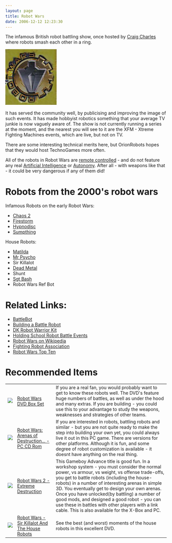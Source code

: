 ```yaml
---
layout: page
title: Robot Wars
date: 2006-12-12 12:23:30
---
```

The infamous British robot battling show, once hosted by <a class="wiki" href="/wiki/craig_charles.html" title="Craig Charles">Craig Charles</a> where robots smash each other in a ring.

<img class="img-responsive" src="/galleries/gallery-1-common-images/79-logo-robotwars.jpg"/>

It has served the community well, by publicising and improving the image of such events. It has made hobbyist robotics something that your average TV junkie is now vaguely aware of. The show is not currently running a series at the moment, and the nearest you will see to it are the XFM - Xtreme Fighting Machines events, which are live, but not on TV.

There are some interesting technical merits here, but OrionRobots hopes that they would host TechnoGames more often.

All of the robots in Robot Wars are <a class="wiki" href="/wiki/rc.html" title="Remote Control">remote controlled</a> - and do not feature any real <a class="wiki" href="/wiki/artificial_intelligence.html" title="Artificial Intelligence">Artificial Intelligence</a> or <a class="wiki" href="/wiki/autonomous.html" title="Autonomous">Autonomy</a>.  After all - with weapons like that - it could be very dangerous if any of them did!

# Robots from the 2000's robot wars

Infamous Robots on the early Robot Wars:

* <a class="wiki" href="/wiki/chaos2.html" title="Chaos2">Chaos 2</a>
* <a class="wiki" href="/wiki/firestorm.html" title="Firestorm">Firestorm</a>
* <a class="wiki" href="/wiki/hypnodisc.html" title="Hypnodisc">Hypnodisc</a>
* <a class="wiki" href="/wiki/sumpthing.html" title="Sumpthing">Sumpthing</a>

House Robots:

* <a class="wiki" href="/wiki/matilda.html" title="Matilda">Matilda</a>
* <a class="wiki" href="/wiki/mr_psycho.html" title="Mr Psycho">Mr Psycho</a>
* Sir Killalot
* <a class="wiki" href="/wiki/dead_metal.html" title="Dead Metal">Dead Metal</a>
* Shunt
* <a class="wiki" href="/wiki/sgt_bash.html" title="Sgt Bash">Sgt Bash</a>
* Robot Wars Ref Bot

# Related Links:

* <a class="wiki" href="/wiki/battlebot.html" title="BattleBot">BattleBot</a>
* <a class="wiki" href="/wiki/building_a_battle_robot.html" title="Building A Battle Robot">Building a Battle Robot</a>
* <a class="wiki" href="/wiki/dk_robot_warrior_kit.html" title="DK Robot Warrior Kit">DK Robot Warrior Kit</a>
* <a class="wiki" href="/wiki/holding_school_robot_battle_events.html" title="Holding School Robot Battle Events">Holding School Robot Battle Events</a>
* <a  href="http://en.wikipedia.org/wiki/Robot_Wars" rel="external" target="_blank">Robot Wars on Wikipedia</a>
* <a  href="http://www.extremefightingmachines.co.uk/cgi-bin/discus/discus.cgi" rel="external" target="_blank">Fighting Robot Association</a>
* <a class="wiki" href="tiki-directory_redirect.php?siteId=65" rel="">Robot Wars Top Ten</a>

# Recommended Items

<table class="normal" id="fancytable_1"> <tr> <td class="odd"> <a class="internal" href="http://www.amazon.co.uk/exec/obidos/ASIN/B00006G9Y0/orionrobots-21" target="_blank"> <img class="img-responsive" src="image29"/> </a> </td> <td class="odd"> <a  href="http://www.amazon.co.uk/exec/obidos/ASIN/B00006G9Y0/orionrobots-21" rel="external" target="_blank">Robot Wars DVD Box Set</a> </td> <td class="odd"> If you are a real fan, you would probably want to get to know these robots well. The DVD's feature huge numbers of battles, as well as under the hood and many extras. If you are building - you could use this to your advantage to study the weapons, weaknesses and strategies of other teams.</td> </tr> <tr> <td class="even"> <a class="internal" href="http://www.amazon.co.uk/exec/obidos/ASIN/B00008UEMW/orionrobots-21" target="_blank"> <img class="img-responsive" src="image80"/> </a> </td> <td class="even"> <a  href="http://www.amazon.co.uk/exec/obidos/ASIN/B00008UEMW/orionrobots-21" rel="external" target="_blank">Robot Wars: Arenas of Destruction... - PC CD Rom</a> </td> <td class="even"> If you are interested in robots, battling robots and similar - but you are not quite ready to make the step into building your own yet, you could always live it out in this PC game. There are versions for other platforms. Although it is fun, and some degree of robot customization is available - it doesnt have anything on the real thing.</td> </tr> <tr> <td class="odd"> <a class="internal" href="http://www.amazon.co.uk/exec/obidos/ASIN/B00006LJZI/orionrobots-21" target="_blank"> <img class="img-responsive" src="image81"/> </a> </td> <td class="odd"> <a  href="http://www.amazon.co.uk/exec/obidos/ASIN/B00006LJZI/orionrobots-21" rel="external" target="_blank">Robot Wars 2 - Extreme Destruction</a> </td> <td class="odd"> This Gameboy Advance title is good fun. In a workshop system - you must consider the normal power, vs armour, vs weight, vs offense trade-offs, you get to battle robots (including the house-robots) in a number of interesting arenas in simple 3D. You eventually get to design your own arenas. Once you have unlocked(by battling) a number of good mods, and designed a good robot - you can use these in battles with other players with a link cable. This is also available for the X-Box and PC.</td> </tr> <tr> <td class="even"> <a class="internal" href="http://www.amazon.co.uk/exec/obidos/ASIN/B00006BT9P/orionrobots-21" target="_blank"> <img class="img-responsive" src="image176"/> </a> </td> <td class="even"> <a  href="http://www.amazon.co.uk/exec/obidos/ASIN/B00006BT9P/orionrobots-21" rel="external" target="_blank">Robot Wars - Sir Killalot And The House Robots</a> </td> <td class="even"> See the best (and worst) moments of the house robots in this excellent DVD.</td> </tr> </table>
